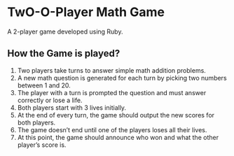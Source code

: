 # TwO-O-Player Math Game
  A 2-player game developed using Ruby.

## How the Game is played?
  1. Two players take turns to answer simple math addition problems.
  2. A new math question is generated for each turn by picking two numbers between 1 and 20.
  3. The player with a turn is prompted the question and must answer correctly or lose a life.
  4. Both players start with 3 lives initially.
  5. At the end of every turn, the game should output the new scores for both players.
  6. The game doesn’t end until one of the players loses all their lives. 
  7. At this point, the game should announce who won and what the other player’s score is. 

